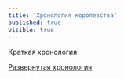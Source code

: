 ```yaml
---
title: 'Хронология королевства'
published: true
visible: true
---
```


Краткая хронология


[Развернутая хронология](http://lambopedia.ru/ru/svyashennoe-korolevstvo-lambotero/khronologiya-korolevstva/razvernutaya-khronologiya-korolevstva)
